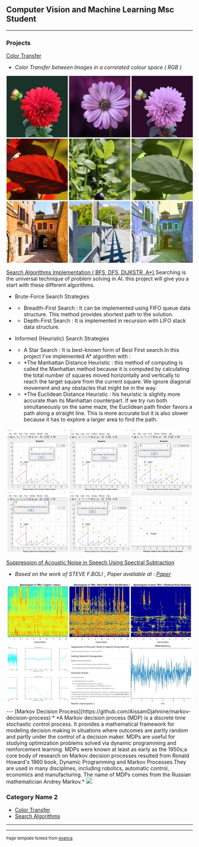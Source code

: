 ## Computer Vision and Machine Learning Msc Student

---

### Projects


[Color Transfer](https://github.com/AissamDjahnine/ColorTransfer)
* *Color Transfer between Images in a correlated colour space ( RGB )*
<img src="images/colortransfer.jpg?raw=true"/>

[Search Algorithms Implementation ( BFS, DFS, DIJKSTR ,A*) ](https://github.com/AissamDjahnine/Suppression-of-Acoustic-Noise-in-Speech-Using-Spectral-Subtraction-)
Searching is the universal technique of problem solving in AI. this project will give you a start with these different algorithms.
* Brute-Force Search Strategies
* * Breadth-First Search : It can be implemented using FIFO queue data structure. This method provides shortest path to the solution.
* * Depth-First Search : It is implemented in recursion with LIFO stack data structure.

* Informed (Heuristic) Search Strategies
* * A Star Search : It is best-known form of Best First search.In this project I've implemented A* algorithm with :
* * *The Manhattan Distance Heuristic : this method of computing is called the Manhattan method because it is computed by calculating the total number of squares moved horizontally and vertically to reach the target square from the current square. We ignore diagonal movement and any obstacles that might be in the way.
* * *The Euclidean Distance Heuristic : his heuristic is slightly more accurate than its Manhattan counterpart. If we try run both simultaneously on the same maze, the Euclidean path finder favors a path along a straight line. This is more accurate but it is also slower because it has to explore a larger area to find the path.
<img src="images/searchalgorithms.jpg?raw=true"/>

[Suppression of Acoustic Noise in Speech Using Spectral Subtraction](https://github.com/AissamDjahnine/Suppression-of-Acoustic-Noise-in-Speech-Using-Spectral-Subtraction-)
* *Based on the work of STEVE F.BOLI , Paper available at : [Paper](https://ieeexplore.ieee.org/document/1163209)*
<img src="images/noisecancelling.jpg?raw=true"/>
---
[Markov Decision Process](https://github.com/AissamDjahnine/markov-decision-process)
* *A Markov decision process (MDP) is a discrete time stochastic control process. It provides a mathematical framework for modeling decision making in situations where outcomes are partly random and partly under the control of a decision maker. MDPs are useful for studying optimization problems solved via dynamic programming and reinforcement learning. MDPs were known at least as early as the 1950s;a core body of research on Markov decision processes resulted from Ronald Howard's 1960 book, Dynamic Programming and Markov Processes.They are used in many disciplines, including robotics, automatic control, economics and manufacturing. The name of MDPs comes from the Russian mathematician Andrey Markov.*
<img src="images/dummy_thumbnail.jpg?raw=true"/>


### Category Name 2

- [Color Transfer](https://github.com/AissamDjahnine/ColorTransfer)
- [Search Algorithms](https://github.com/AissamDjahnine/Search-Algorithms-in-AI)

---




---
<p style="font-size:11px">Page template forked from <a href="https://github.com/evanca/quick-portfolio">evanca</a></p>
<!-- Remove above link if you don't want to attibute -->
